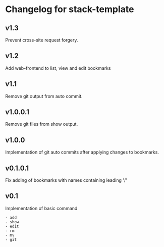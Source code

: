 # Changelog for stack-template

## v1.3
Prevent cross-site request forgery.

## v1.2
Add web-frontend to list, view and edit bookmarks

## v1.1

Remove git output from auto commit.

## v1.0.0.1

Remove git files from show output.

## v1.0.0

Implementation of git auto commits after applying changes to bookmarks.

## v0.1.0.1

Fix adding of bookmarks with names containing leading '/'

## v0.1

Implementation of basic command

	- add
	- show
	- edit
	- rm
	- mv
	- git

